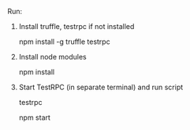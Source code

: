 Run:

1. Install truffle, testrpc if not installed

    npm install -g truffle testrpc
2. Install node modules

    npm install
3. Start TestRPC (in separate terminal) and run script

    testrpc

    npm start